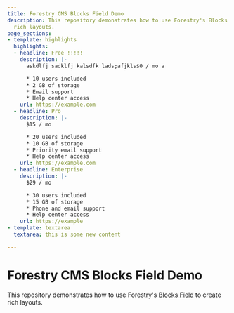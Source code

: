 ```yaml
---
title: Forestry CMS Blocks Field Demo
description: This repository demonstrates how to use Forestry's Blocks Field to create
  rich layouts.
page_sections:
- template: highlights
  highlights:
  - headline: Free !!!!!
    description: |-
      askdlfj sadklfj kalsdfk lads;afjkls$0 / mo a

      * 10 users included
      * 2 GB of storage
      * Email support
      * Help center access
    url: https://example.com
  - headline: Pro
    description: |-
      $15 / mo

      * 20 users included
      * 10 GB of storage
      * Priority email support
      * Help center access
    url: https://example.com
  - headline: Enterprise
    description: |-
      $29 / mo

      * 30 users included
      * 15 GB of storage
      * Phone and email support
      * Help center access
    url: https://example
- template: textarea
  textarea: this is some new content

---
```

# Forestry CMS Blocks Field Demo

This repository demonstrates how to use Forestry's [Blocks Field](https://forestry.io/docs/settings/fields/#blocks) to create rich layouts.